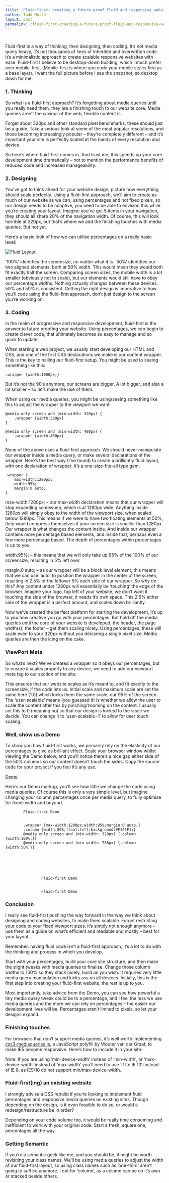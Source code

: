 ```yaml
---
title: 'Fluid-first: creating a future proof fluid and responsive website'
author: Todd Motto
layout: post
permalink: /fluid-first-creating-a-future-proof-fluid-and-responsive-website
---
```

# 

Fluid-first is a way of thinking, then designing, then coding. It’s not media query heavy, it’s not thousands of lines of inherited and overwritten code. It’s a minimalistic approach to create scalable responsive websites with ease. Fluid-first I believe to be desktop-down building, which I much prefer over mobile-first. (Mobile-first is where you code your mobile styles first as a base layer). I want the full picture before I see the snapshot, so desktop down for me.

### 1. Thinking

So what is a fluid-first approach? It’s forgetting about media queries until you really need them, they are a finishing touch to our website core. Media queries aren’t the saviour of the web, flexible content is.

Forget about 320px and other standard pixel benchmarks, these should just be a guide. Take a serious look at some of the most popular resolutions, and those becoming increasingly popular – they’re completely different – and it’s important your site is perfectly scaled at the hands of every resolution and device.

So here’s where fluid-first comes in. And trust me, this speeds up your core development time dramatically – not to mention the performance benefits of reduced code and increased manageability.

### 2. Designing

You’ve got to think ahead for your website design, picture how everything should scale perfectly. Using a fluid-first approach, we’ll aim to create as much of our website as we can, using percentages and not fixed pixels, so our design needs to be adaptive, you need to be able to envision this while you’re creating your layout. Imagine you’ve got 5 items in your navigation, they should all share 20% of the navigation width. Of course, this will look horrible at 320px, but that’s where we add the finishing touches with media queries. But not yet.

Here’s a basic look of how we can utilise percentages on a really basic level:

![Fluid Layout][1]

 [1]: /wp-content/uploads/2012/11/fluid-layout.png

’100%’ identifies the screensize, no matter what it is. ’50%’ identifies our two aligned elements, both at 50% width. This would mean they would both fit exactly half the screen. Comparing screen sizes, the mobile width is a lot smaller (obviously not to scale), but our elements would still have to obey our percentage widths. Nothing actually changes between these devices, 50% and 50% is consistent. Getting the right design is imperative to how you’ll code using the fluid-first approach, don’t just design to the screen you’re working on.

### 3. Coding

In the realm of progressive and responsive development, fluid-first is the answer to future proofing your website. Using percentages, we can begin to create clever code, that ultimately becomes so easy to manage and so quick to update.

When starting a web project, we usually start developing our HTML and CSS, and one of the first CSS declarations we make is our content wrapper. This is the key to nailing our fluid-first setup. You might be used to seeing something like this:

    .wrapper {width:1000px;}

But it’s not the 90′s anymore, our screens are bigger. A lot bigger, and also a lot smaller – so let’s make the use of them.

When using our media queries, you might be using/seeing something like this to adjust the wrapper to the viewport we want:

    @media only screen and (min-width: 320px) {
    	.wrapper {width:320px}
    }
    
    @media only screen and (min-width: 480px) {
    	.wrapper {width:480px}
    }

None of the above uses a fluid-first approach. We should never manipulate our wrapper inside a media query, or make several declarations of the wrapper. Here’s the best way (I’ve found) to create a brilliantly fluid layout, with one declaration of wrapper. It’s a one-size-fits-all type gem.

    .wrapper {
    	max-width:1280px;
    	width:95%;
    	margin:0 auto;	
    }

max-width:1280px; – our max-width declaration means that our wrapper will stop expanding somewhen, which is at 1280px wide. Anything inside 1280px will simply obey to the width of the viewport size, when scaled below 1280px. This means if we were to have two floating elements at 50%, they would compress themselves if your screen size is smaller than 1280px. Our wrapper is what changes the content inside. And inside our wrapper contains more percentage based elements, and inside that, perhaps even a few more percentage based. The depth of percentages within percentages is up to you.

width:95%; – this means that we will only take up 95% of the 100% of our screensize, resulting in 5% left over.

margin:0 auto; – as our wrapper will be a block level element, this means that we can use ‘auto’ to position the wrapper in the center of the screen, resulting in 2.5% of the leftover 5% each side of our wrapper. So why do this? Any content under 1280px will essentially be ‘touching’ the edge of the browser. Imagine your logo, top left of your website, we don’t want it touching the side of the browser, it needs it’s own space. This 2.5% either side of the wrapper is a perfect amount, and scales down brilliantly.

Now we’ve created the perfect platform for starting the development, it’s up to you how creative you go with your percentages. But hold off the media queries until the core of your website is developed, the header, the page width(s), the footer – get them scaling nicely. Using percentages, these will scale even to your 320px without you declaring a single pixel size. Media queries are then the icing on the cake.

### ViewPort Meta

So what’s next? We’ve created a wrapper so it obeys our percentages, but to ensure it scales properly to any device, we need to add our viewport meta tag to our  section of the site:

    

This ensures that our website scales as it’s meant to, and fit exactly to the screensize, if the code lets us. Initial scale and maximum scale are set the same here (1.0) which locks them the same scale, our 95% of the screen. The ‘user-scalable’ means (you guessed it) is whether we allow the user to scale the content after this by pinching/zooming on the content. I usually set this to 0 (meaning no) so that our design is locked to the scale we decide. You can change it to ‘user-scalable=1′ to allow for user touch scaling.

### Well, show us a Demo

To show you how fluid-first works, we primarily rely on the elasticity of our percentages to give us brilliant effect. Scale your browser window whilst viewing the Demo below, and you’ll notice there’s a nice gap either side of the 50% columns so our content doesn’t touch the sides. Copy the source code for your project if you feel it’s any use.

[Demo][2]

Here’s our Demo markup, you’ll see how little we change the code using media queries. Of course this is only a very simple level, but imagine changing your column percentages once per media query, to fully optimise for fixed-width and beyond.

 [2]: //demo.toddmotto.com/fluid-first/

    
    
    	
    		
    		Fluid-first Demo
    		
    		
    		.wrapper {max-width:1280px;width:95%;margin:0 auto;}
    		.column {width:50%;float:left;background:#F1F1F1;}
    		@media only screen and (min-width: 320px) {.column {width:100%;}}
    		@media only screen and (min-width: 786px) {.column {width:50%;}}
    		
    
    	
    	
    		
    			
    				Fluid-first Demo
    			
    			
    				Fluid-first Demo
    			
    		
    	
    
    

### Conclusion

I really see fluid-first pushing the way forward in the way we think about designing and coding websites, to make them scalable. Forget restricting your code to your fixed viewport sizes, it’s simply not enough anymore – use them as a guide on what’s efficient and readable and mostly – best for your layout.

Remember: having fluid code isn’t a fluid-first approach, it’s a lot to do with the thinking and process in which you develop.

Start with your percentages, build your core site structure, and then make the slight tweaks with media queries to finalise. Change those column widths to 100% so they stack nicely, build as you wish. It requires very little media query manipulation and kicks ass on all devices. Initially, this is the first step into creating your fluid-first website, the rest is up to you.

Most importantly, take advice from the Demo, you can see how powerful a tiny media query tweak could be to a percentage, and I feel the less we use media queries and the more we can rely on percentages – the easier our development lives will be. Percentages aren’t limited to pixels, so let your designs expand.

### Finishing touches

For browsers that don’t support media queries, it’s well worth implementing [css3-mediaqueries.js][3], a JavaScript polyfill by Wouter van der Graaf, to make IE5 become responsive. Here’s how to include it in your site:

 [3]: //code.google.com/p/css3-mediaqueries-js/

    

Note: If you are using ‘min-device-width’ instead of ‘min-width’, or ‘max-device-width’ instead of ‘max-width’ you’ll need to use ‘if lte IE 10′ instead of IE 8, as IE9/10 do not support min/max-device-width.

### Fluid-first(ing) an existing website

I strongly advise a CSS rebuild if you’re looking to implement fluid percentages and responsive media queries on existing sites. Though depending on the design, is it even feasible to do so, or would a redesign/restructure be in order?

Depending on your code volume too, it would be really time consuming and inefficient to work with your original code. Start a fresh, square one, percentages all the way.

### Getting Semantic

If you’re a semantic geek like me, and you should be, it might be worth revisiting your class names. We’ll be using media queries to adjust the width of our fluid-first layout, so using class names such as ‘one-third’ aren’t going to suffice anymore. I opt for ‘column’, as a column can be on it’s own or stacked beside others.